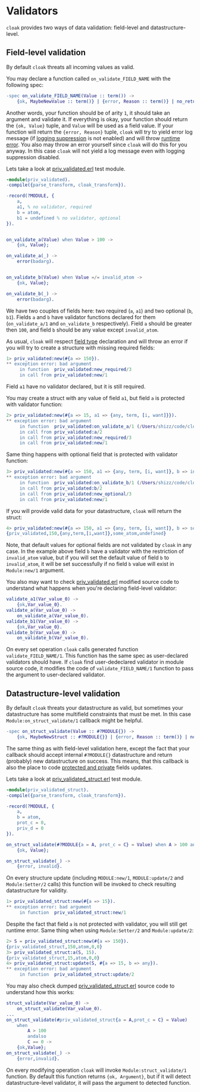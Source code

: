 # Validators

`cloak` provides two ways of data validation: field-level and datastructure-level.

## Field-level validation

By default `cloak` threats all incoming values as valid.

You may declare a function called `on_validate_FIELD_NAME` with the following spec:

```erlang
-spec on_validate_FIELD_NAME(Value :: term()) ->
    {ok, MaybeNewValue :: term()} | {error, Reason :: term()} | no_return().
```

Another words, your function should be of arity `1`, it should take an argument and validate it. If everything is okay, your function should return the `{ok, Value}` tuple, and `Value` will be used as a field value. If your function will return the `{error, Reason}` tuple, `cloak` will try to yield error log message (if [logging suppression](compile-time-options.md) is not enabled) and will throw [runtime error](runtime-errors.md). You also may throw an error yourself since `cloak` will do this for you anyway. In this case `cloak` will not yield a log message even with logging suppression disabled.

Lets take a look at [priv_validated.erl](/test/priv/priv_validated.erl) test module.

```erlang
-module(priv_validated).
-compile({parse_transform, cloak_transform}).

-record(?MODULE, {
    a,
    a1, % no validator, required
    b = atom,
    b1 = undefined % no validator, optional
}).


on_validate_a(Value) when Value > 100 ->
    {ok, Value};

on_validate_a(_) ->
    error(badarg).


on_validate_b(Value) when Value =/= invalid_atom ->
    {ok, Value};

on_validate_b(_) ->
    error(badarg).
```

We have two couples of fields here: two required (`a`, `a1`) and two optional (`b`, `b1`). Fields `a` and `b` have validator functions declared for them (`on_validate_a/1` and `on_validate_b` respectively). Field `a` should be greater then `100`, and field `b` should be any value except `invalid_atom`.

As usual, `cloak` will respect [field type](field-types.md) declaration and will throw an error if you will try to create a structure with missing required fields:

```erlang
1> priv_validated:new(#{a => 150}).
** exception error: bad argument
     in function  priv_validated:new_required/3
     in call from priv_validated:new/1
```

Field `a1` have no validator declared, but it is still required.

You may create a struct with any value of field `a1`, but field `a` is protected with validator function:

```erlang
2> priv_validated:new(#{a => 15, a1 => {any, term, [i, want]}}).
** exception error: bad argument
     in function  priv_validated:on_validate_a/1 (/Users/shizz/code/cloak/_build/test/lib/cloak/test/priv/priv_validated.erl, line 16)
     in call from priv_validated:a/2
     in call from priv_validated:new_required/3
     in call from priv_validated:new/1
```

Same thing happens with optional field that is protected with validator function:

```erlang
3> priv_validated:new(#{a => 150, a1 => {any, term, [i, want]}, b => invalid_atom}).
** exception error: bad argument
     in function  priv_validated:on_validate_b/1 (/Users/shizz/code/cloak/_build/test/lib/cloak/test/priv/priv_validated.erl, line 23)
     in call from priv_validated:b/2
     in call from priv_validated:new_optional/3
     in call from priv_validated:new/1
```

If you will provide valid data for your datastructure, `cloak` will return the struct:

```erlang
4> priv_validated:new(#{a => 150, a1 => {any, term, [i, want]}, b => some_atom}).
{priv_validated,150,{any,term,[i,want]},some_atom,undefined}
```

Note, that default values for optional fields are not validated by `cloak` in any case. In the example above field `b` have a validator with the restriction of `invalid_atom` value, but if you will set the default value of field `b` to `invalid_atom`, it will be set successfully if no field `b` value will exist in `Module:new/1` argument.

You also may want to check [priv_validated.erl](/test/priv/priv_validated.erl) modified source code to understand what happens when you're declaring field-level validator:

```erlang
validate_a1(Var_value_0) ->
    {ok,Var_value_0}.
validate_a(Var_value_0) ->
    on_validate_a(Var_value_0).
validate_b1(Var_value_0) ->
    {ok,Var_value_0}.
validate_b(Var_value_0) ->
    on_validate_b(Var_value_0).
```

On every set operation `cloak` calls generated function `validate_FIELD_NAME/1`. This function has the same spec as user-declared validators should have. If `cloak` find user-dedeclared validator in module source code, it modifies the code of `validate_FIELD_NAME/1` function to pass the argument to user-declared validator.

## Datastructure-level validation

By default `cloak` threats your datastructure as valid, but sometimes your datastructure has some multifield constraints that must be met. In this case `Module:on_struct_validate/1` callback might be helpful.

```erlang
-spec on_struct_validate(Value :: #?MODULE{}) ->
    {ok, MaybeNewStruct :: #?MODULE{}} | {error, Reason :: term()} | no_return().
```

The same thing as with field-level validation here, except the fact that your callback should accept internal `#?MODULE{}` datastructure and return (probably) new datastructure on success. This means, that this callback is also the place to code [protected and private](field-types.md) fields updates.

Lets take a look at [priv_validated_struct.erl](/test/priv/priv_validated_struct.erl) test module.

```erlang
-module(priv_validated_struct).
-compile({parse_transform, cloak_transform}).

-record(?MODULE, {
    a,
    b = atom,
    prot_c = 0,
    priv_d = 0
}).

on_struct_validate(#?MODULE{a = A, prot_c = C} = Value) when A > 100 andalso C == 0 ->
    {ok, Value};

on_struct_validate(_) ->
    {error, invalid}.
```

On every structure update (including `MODULE:new/1`, `MODULE:update/2` and `Module:Setter/2` calls) this function will be invoked to check resulting datastructure for validity.

```erlang
1> priv_validated_struct:new(#{a => 15}).
** exception error: bad argument
     in function  priv_validated_struct:new/1
```

Despite the fact that field `a` is not protected with validator, you will still get runtime error. Same thing when using `Module:Setter/2` and `Module:update/2`:

```erlang
2> S = priv_validated_struct:new(#{a => 150}).
{priv_validated_struct,150,atom,0,0}
3> priv_validated_struct:a(S, 15).
{priv_validated_struct,15,atom,0,0}
4> priv_validated_struct:update(S, #{a => 15, b => any}).
** exception error: bad argument
     in function  priv_validated_struct:update/2
```

You may also check dumped [priv_validated_struct.erl](/test/priv/priv_validated_struct.erl) source code to understand how this works:

```erlang
struct_validate(Var_value_0) ->
    on_struct_validate(Var_value_0).
...
on_struct_validate(#priv_validated_struct{a = A,prot_c = C} = Value)
    when
        A > 100
        andalso
        C == 0 ->
    {ok,Value};
on_struct_validate(_) ->
    {error,invalid}.
```

On every modifying operation `cloak` will invoke `Module:struct_validate/1` function. By default this function returns `{ok, Argument}`, but if it will detect datastructure-level validator, it will pass the argument to detected function.
